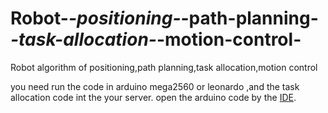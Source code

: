 # Robot-_-positioning-_-path-planning-_-task-allocation-_-motion-control-
Robot algorithm of positioning,path planning,task allocation,motion control 

you need run the code in arduino mega2560 or leonardo ,and the task allocation code int the your server.
open the arduino code by the [IDE](https://www.arduino.cc/en/Main/Software). 
